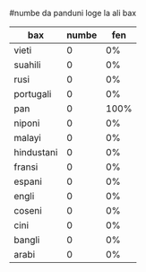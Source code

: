 #numbe da panduni loge la ali bax

| bax | numbe | fen |
|-----|-------|-----|
| vieti | 0 | 0% |
| suahili | 0 | 0% |
| rusi | 0 | 0% |
| portugali | 0 | 0% |
| pan | 0 | 100% |
| niponi | 0 | 0% |
| malayi | 0 | 0% |
| hindustani | 0 | 0% |
| fransi | 0 | 0% |
| espani | 0 | 0% |
| engli | 0 | 0% |
| coseni | 0 | 0% |
| cini | 0 | 0% |
| bangli | 0 | 0% |
| arabi | 0 | 0% |
